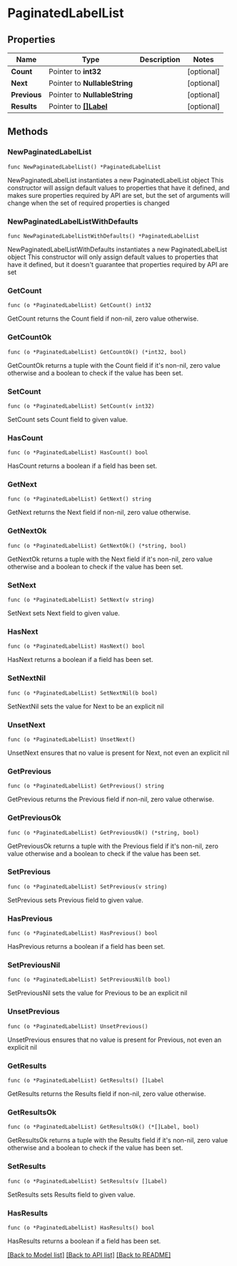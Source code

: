 # PaginatedLabelList

## Properties

Name | Type | Description | Notes
------------ | ------------- | ------------- | -------------
**Count** | Pointer to **int32** |  | [optional] 
**Next** | Pointer to **NullableString** |  | [optional] 
**Previous** | Pointer to **NullableString** |  | [optional] 
**Results** | Pointer to [**[]Label**](Label.md) |  | [optional] 

## Methods

### NewPaginatedLabelList

`func NewPaginatedLabelList() *PaginatedLabelList`

NewPaginatedLabelList instantiates a new PaginatedLabelList object
This constructor will assign default values to properties that have it defined,
and makes sure properties required by API are set, but the set of arguments
will change when the set of required properties is changed

### NewPaginatedLabelListWithDefaults

`func NewPaginatedLabelListWithDefaults() *PaginatedLabelList`

NewPaginatedLabelListWithDefaults instantiates a new PaginatedLabelList object
This constructor will only assign default values to properties that have it defined,
but it doesn't guarantee that properties required by API are set

### GetCount

`func (o *PaginatedLabelList) GetCount() int32`

GetCount returns the Count field if non-nil, zero value otherwise.

### GetCountOk

`func (o *PaginatedLabelList) GetCountOk() (*int32, bool)`

GetCountOk returns a tuple with the Count field if it's non-nil, zero value otherwise
and a boolean to check if the value has been set.

### SetCount

`func (o *PaginatedLabelList) SetCount(v int32)`

SetCount sets Count field to given value.

### HasCount

`func (o *PaginatedLabelList) HasCount() bool`

HasCount returns a boolean if a field has been set.

### GetNext

`func (o *PaginatedLabelList) GetNext() string`

GetNext returns the Next field if non-nil, zero value otherwise.

### GetNextOk

`func (o *PaginatedLabelList) GetNextOk() (*string, bool)`

GetNextOk returns a tuple with the Next field if it's non-nil, zero value otherwise
and a boolean to check if the value has been set.

### SetNext

`func (o *PaginatedLabelList) SetNext(v string)`

SetNext sets Next field to given value.

### HasNext

`func (o *PaginatedLabelList) HasNext() bool`

HasNext returns a boolean if a field has been set.

### SetNextNil

`func (o *PaginatedLabelList) SetNextNil(b bool)`

 SetNextNil sets the value for Next to be an explicit nil

### UnsetNext
`func (o *PaginatedLabelList) UnsetNext()`

UnsetNext ensures that no value is present for Next, not even an explicit nil
### GetPrevious

`func (o *PaginatedLabelList) GetPrevious() string`

GetPrevious returns the Previous field if non-nil, zero value otherwise.

### GetPreviousOk

`func (o *PaginatedLabelList) GetPreviousOk() (*string, bool)`

GetPreviousOk returns a tuple with the Previous field if it's non-nil, zero value otherwise
and a boolean to check if the value has been set.

### SetPrevious

`func (o *PaginatedLabelList) SetPrevious(v string)`

SetPrevious sets Previous field to given value.

### HasPrevious

`func (o *PaginatedLabelList) HasPrevious() bool`

HasPrevious returns a boolean if a field has been set.

### SetPreviousNil

`func (o *PaginatedLabelList) SetPreviousNil(b bool)`

 SetPreviousNil sets the value for Previous to be an explicit nil

### UnsetPrevious
`func (o *PaginatedLabelList) UnsetPrevious()`

UnsetPrevious ensures that no value is present for Previous, not even an explicit nil
### GetResults

`func (o *PaginatedLabelList) GetResults() []Label`

GetResults returns the Results field if non-nil, zero value otherwise.

### GetResultsOk

`func (o *PaginatedLabelList) GetResultsOk() (*[]Label, bool)`

GetResultsOk returns a tuple with the Results field if it's non-nil, zero value otherwise
and a boolean to check if the value has been set.

### SetResults

`func (o *PaginatedLabelList) SetResults(v []Label)`

SetResults sets Results field to given value.

### HasResults

`func (o *PaginatedLabelList) HasResults() bool`

HasResults returns a boolean if a field has been set.


[[Back to Model list]](../README.md#documentation-for-models) [[Back to API list]](../README.md#documentation-for-api-endpoints) [[Back to README]](../README.md)



